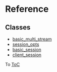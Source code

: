 # Reference

## Classes

* [basic_multi_stream](./reference/multi_stream.md#foxy::basic_multi_stream)
* [session_opts](./reference/session_opts.md#foxy::session_opts)
* [basic_session](./reference/session.md#foxy::basic_session)
* [client_session](./reference/client_session.md#foxy::client_session)

To [ToC](./index.md#Table-of-Contents)
